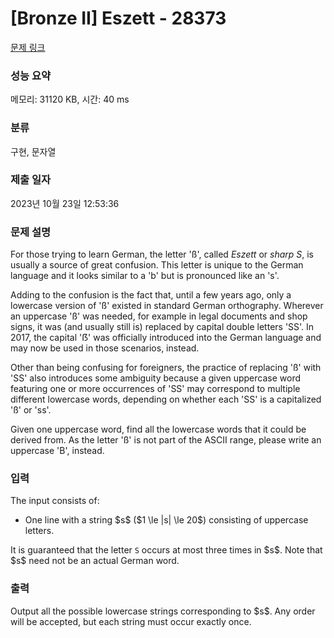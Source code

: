 # [Bronze II] Eszett - 28373 

[문제 링크](https://www.acmicpc.net/problem/28373) 

### 성능 요약

메모리: 31120 KB, 시간: 40 ms

### 분류

구현, 문자열

### 제출 일자

2023년 10월 23일 12:53:36

### 문제 설명

<p>For those trying to learn German, the letter 'ß', called <em>Eszett</em> or <em>sharp S</em>, is usually a source of great confusion. This letter is unique to the German language and it looks similar to a 'b' but is pronounced like an 's'.</p>

<p>Adding to the confusion is the fact that, until a few years ago, only a lowercase version of 'ß' existed in standard German orthography. Wherever an uppercase 'ß' was needed, for example in legal documents and shop signs, it was (and usually still is) replaced by capital double letters 'SS'. In 2017, the capital 'ẞ' was officially introduced into the German language and may now be used in those scenarios, instead.</p>

<p>Other than being confusing for foreigners, the practice of replacing 'ß' with 'SS' also introduces some ambiguity because a given uppercase word featuring one or more occurrences of 'SS' may correspond to multiple different lowercase words, depending on whether each 'SS' is a capitalized 'ß' or 'ss'.</p>

<p>Given one uppercase word, find all the lowercase words that it could be derived from. As the letter 'ß' is not part of the ASCII range, please write an uppercase 'B', instead.</p>

### 입력 

 <p>The input consists of:</p>

<ul>
	<li>One line with a string $s$ ($1 \le |s| \le 20$) consisting of uppercase letters.</li>
</ul>

<p>It is guaranteed that the letter <code>S</code> occurs at most three times in $s$. Note that $s$ need not be an actual German word.</p>

### 출력 

 <p>Output all the possible lowercase strings corresponding to $s$. Any order will be accepted, but each string must occur exactly once.</p>

